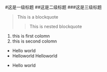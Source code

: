 #这是一级标题
##这是二级标题
###这是三级标题

>This is a blockquote
>> This is nested blockquote

1. this is first colomn
1. this is second colomn

* Hello world
*	Helloworld
Helloworld
+  Hello world
